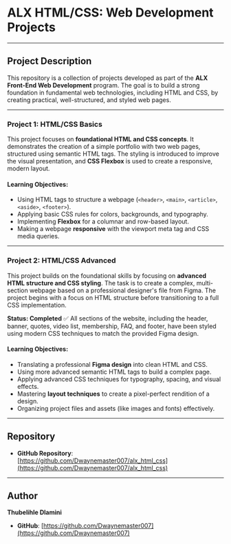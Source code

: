 # ALX HTML/CSS: Web Development Projects

---

## Project Description

This repository is a collection of projects developed as part of the **ALX Front-End Web Development** program. The goal is to build a strong foundation in fundamental web technologies, including HTML and CSS, by creating practical, well-structured, and styled web pages.

---

### Project 1: HTML/CSS Basics

This project focuses on **foundational HTML and CSS concepts**. It demonstrates the creation of a simple portfolio with two web pages, structured using semantic HTML tags. The styling is introduced to improve the visual presentation, and **CSS Flexbox** is used to create a responsive, modern layout.

#### Learning Objectives:
* Using HTML tags to structure a webpage (`<header>`, `<main>`, `<article>`, `<aside>`, `<footer>`).
* Applying basic CSS rules for colors, backgrounds, and typography.
* Implementing **Flexbox** for a columnar and row-based layout.
* Making a webpage **responsive** with the viewport meta tag and CSS media queries.

---

### Project 2: HTML/CSS Advanced

This project builds on the foundational skills by focusing on **advanced HTML structure and CSS styling**. The task is to create a complex, multi-section webpage based on a professional designer's file from Figma. The project begins with a focus on HTML structure before transitioning to a full CSS implementation.

**Status: Completed** ✅
All sections of the website, including the header, banner, quotes, video list, membership, FAQ, and footer, have been styled using modern CSS techniques to match the provided Figma design.

#### Learning Objectives:
* Translating a professional **Figma design** into clean HTML and CSS.
* Using more advanced semantic HTML tags to build a complex page.
* Applying advanced CSS techniques for typography, spacing, and visual effects.
* Mastering **layout techniques** to create a pixel-perfect rendition of a design.
* Organizing project files and assets (like images and fonts) effectively.

---

## Repository
* **GitHub Repository**: [https://github.com/Dwaynemaster007/alx_html_css](https://github.com/Dwaynemaster007/alx_html_css)

---

## Author
**Thubelihle Dlamini**
* **GitHub**: [https://github.com/Dwaynemaster007](https://github.com/Dwaynemaster007)